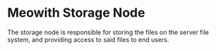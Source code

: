 # Meowith Storage Node

The storage node is responsible for storing the files on the server file system,
and providing access to said files to end users.  